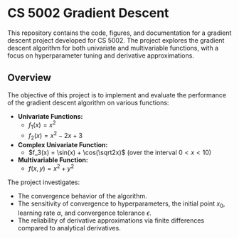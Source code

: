 # CS 5002 Gradient Descent

This repository contains the code, figures, and documentation for a gradient descent project developed for CS 5002. The project explores the gradient descent algorithm for both univariate and multivariable functions, with a focus on hyperparameter tuning and derivative approximations.

## Overview

The objective of this project is to implement and evaluate the performance of the gradient descent algorithm on various functions:

- **Univariate Functions:**  
  - $f_1(x) = x^2$
  - $f_2(x) = x^2 - 2x + 3$
- **Complex Univariate Function:**  
  - $f_3(x) = \sin(x) + \cos(\sqrt2x)$ (over the interval $0 < x < 10$)
- **Multivariable Function:**  
  - $f(x,y) = x^2 + y^2$

The project investigates:
- The convergence behavior of the algorithm.
- The sensitivity of convergence to hyperparameters, the initial point $x_0$, learning rate $\alpha$, and convergence tolerance $\epsilon$.
- The reliability of derivative approximations via finite differences compared to analytical derivatives.
